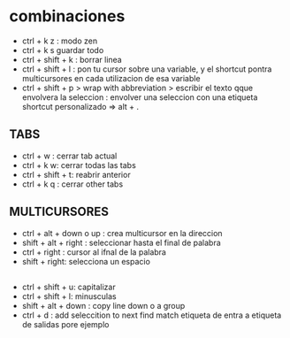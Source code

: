 # combinaciones
 * ctrl + k z : modo zen
 * ctrl + k s guardar todo
 * ctrl + shift + k : borrar linea
 * ctrl + shift + l : pon tu cursor sobre una variable, y el shortcut pontra multicursores en cada utilizacion de esa variable
 * ctrl + shift + p > wrap with abbreviation > escribir el texto qque envolvera la seleccion  : envolver una seleccion con una etiqueta 
  shortcut personalizado => alt + .
  
  ## TABS
  * ctrl + w : cerrar tab actual
  * ctrl + k w: cerrar todas las tabs
  * ctrl + shift + t: reabrir anterior
  * ctrl + k q : cerrar other tabs
  
  ## MULTICURSORES
  * ctrl + alt + down o up : crea multicursor en la direccion
  * shift + alt + right : seleccionar hasta el final de palabra
  * ctrl + right : cursor al ifnal de la palabra
  * shift + right: selecciona un espacio

  ##
  * ctrl + shift + u: capitalizar
  * ctrl + shift + l: minusculas
  *  shift + alt + down : copy line down o a group
  *  ctrl + d : add seleccition to next find match etiqueta de entra a etiqueta de salidas pore ejemplo
